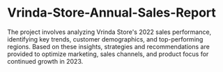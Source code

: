# Vrinda-Store-Annual-Sales-Report
The project involves analyzing Vrinda Store's 2022 sales performance, identifying key trends, customer demographics, and top-performing regions. Based on these insights, strategies and recommendations are provided to optimize marketing, sales channels, and product focus for continued growth in 2023.
